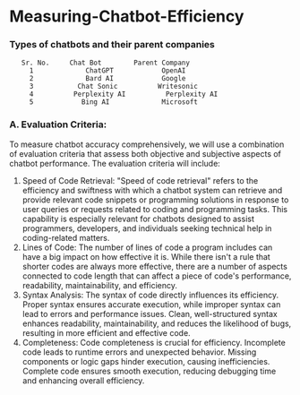 # Measuring-Chatbot-Efficiency

### Types of chatbots and their parent companies
       Sr. No. 	   Chat Bot	       Parent Company
         1	           ChatGPT	          OpenAI
         2	           Bard AI	          Google
         3	         Chat Sonic	         Writesonic
         4	        Perplexity AI	       Perplexity AI
         5	          Bing AI	          Microsoft
 

### A. Evaluation Criteria:

To measure chatbot accuracy comprehensively, we will use a combination of evaluation criteria that assess both objective and subjective aspects of chatbot performance. The evaluation criteria will include:

1.	Speed of Code Retrieval:
"Speed of code retrieval" refers to the efficiency and swiftness with which a chatbot system can retrieve and provide relevant code snippets or programming solutions in response to user queries or requests related to coding and programming tasks. This capability is especially relevant for chatbots designed to assist programmers, developers, and individuals seeking technical help in coding-related matters.
2.	Lines of Code: 
The number of lines of code a program includes can have a big impact on how effective it is. While there isn't a rule that shorter codes are always more effective, there are a number of aspects connected to code length that can affect a piece of code's performance, readability, maintainability, and efficiency.
3.	Syntax Analysis:
The syntax of code directly influences its efficiency. Proper syntax ensures accurate execution, while improper syntax can lead to errors and performance issues. Clean, well-structured syntax enhances readability, maintainability, and reduces the likelihood of bugs, resulting in more efficient and effective code.
4.	Completeness: 
Code completeness is crucial for efficiency. Incomplete code leads to runtime errors and unexpected behavior. Missing components or logic gaps hinder execution, causing inefficiencies. Complete code ensures smooth execution, reducing debugging time and enhancing overall efficiency.



